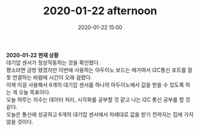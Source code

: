 ﻿---
title: "2020-01-22 afternoon"
date: 2020-01-22 15:00
categories: purdueProject
---

**2020-01-22 현재 상황**  
대기압 센서가 정상작동하는 것을 확인했다.  
평소라면 금방 됐겠지만 이번에 사용하는 아두이노 보드는 메가여서 I2C통신 포트를 잘못 연결하는 바람에 시간이 오래 걸렸다.  
이제 이걸 사용해서 6개의 대기압 센서를 하나의 아두이노에서 값을 받을 수 있도록 하는 게 오늘 목표이다.  
오늘 하루는 지수는 데이터 처리, 시각화를 공부할 것 같고 나는 I2C 통신 공부를 할 것 같다.  
오늘은 통신에 성공하고 6개의 대기압 센서에서 차례대로 값을 받기 전까지는 집에 가지 않을 것이다.  